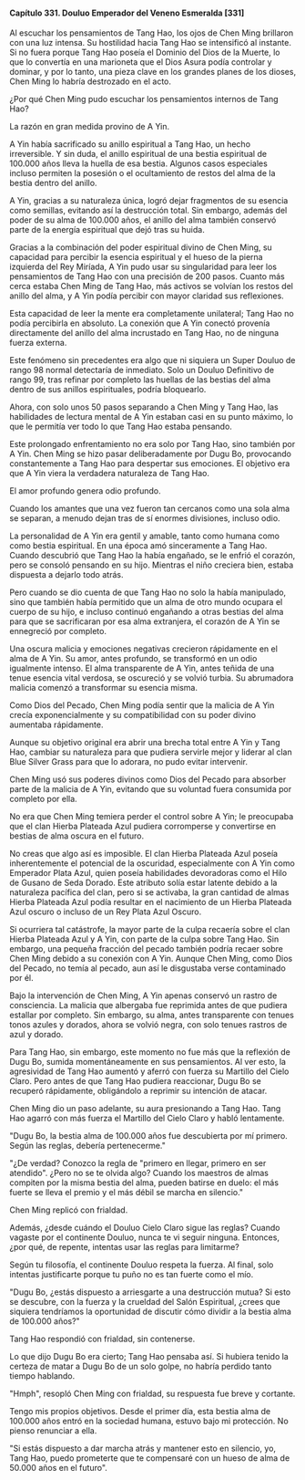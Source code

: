 
#### Capítulo 331. Douluo Emperador del Veneno Esmeralda [331]


Al escuchar los pensamientos de Tang Hao, los ojos de Chen Ming brillaron con una luz intensa. Su hostilidad hacia Tang Hao se intensificó al instante. Si no fuera porque Tang Hao poseía el Dominio del Dios de la Muerte, lo que lo convertía en una marioneta que el Dios Asura podía controlar y dominar, y por lo tanto, una pieza clave en los grandes planes de los dioses, Chen Ming lo habría destrozado en el acto.

¿Por qué Chen Ming pudo escuchar los pensamientos internos de Tang Hao?

La razón en gran medida provino de A Yin.

A Yin había sacrificado su anillo espiritual a Tang Hao, un hecho irreversible. Y sin duda, el anillo espiritual de una bestia espiritual de 100.000 años lleva la huella de esa bestia. Algunos casos especiales incluso permiten la posesión o el ocultamiento de restos del alma de la bestia dentro del anillo.

A Yin, gracias a su naturaleza única, logró dejar fragmentos de su esencia como semillas, evitando así la destrucción total. Sin embargo, además del poder de su alma de 100.000 años, el anillo del alma también conservó parte de la energía espiritual que dejó tras su huida.

Gracias a la combinación del poder espiritual divino de Chen Ming, su capacidad para percibir la esencia espiritual y el hueso de la pierna izquierda del Rey Miríada, A Yin pudo usar su singularidad para leer los pensamientos de Tang Hao con una precisión de 200 pasos. Cuanto más cerca estaba Chen Ming de Tang Hao, más activos se volvían los restos del anillo del alma, y A Yin podía percibir con mayor claridad sus reflexiones.

Esta capacidad de leer la mente era completamente unilateral; Tang Hao no podía percibirla en absoluto. La conexión que A Yin conectó provenía directamente del anillo del alma incrustado en Tang Hao, no de ninguna fuerza externa.

Este fenómeno sin precedentes era algo que ni siquiera un Super Douluo de rango 98 normal detectaría de inmediato. Solo un Douluo Definitivo de rango 99, tras refinar por completo las huellas de las bestias del alma dentro de sus anillos espirituales, podría bloquearlo.

Ahora, con solo unos 50 pasos separando a Chen Ming y Tang Hao, las habilidades de lectura mental de A Yin estaban casi en su punto máximo, lo que le permitía ver todo lo que Tang Hao estaba pensando.

Este prolongado enfrentamiento no era solo por Tang Hao, sino también por A Yin. Chen Ming se hizo pasar deliberadamente por Dugu Bo, provocando constantemente a Tang Hao para despertar sus emociones. El objetivo era que A Yin viera la verdadera naturaleza de Tang Hao.

El amor profundo genera odio profundo.

Cuando los amantes que una vez fueron tan cercanos como una sola alma se separan, a menudo dejan tras de sí enormes divisiones, incluso odio.

La personalidad de A Yin era gentil y amable, tanto como humana como como bestia espiritual. En una época amó sinceramente a Tang Hao. Cuando descubrió que Tang Hao la había engañado, se le enfrió el corazón, pero se consoló pensando en su hijo. Mientras el niño creciera bien, estaba dispuesta a dejarlo todo atrás.

Pero cuando se dio cuenta de que Tang Hao no solo la había manipulado, sino que también había permitido que un alma de otro mundo ocupara el cuerpo de su hijo, e incluso continuó engañando a otras bestias del alma para que se sacrificaran por esa alma extranjera, el corazón de A Yin se ennegreció por completo.

Una oscura malicia y emociones negativas crecieron rápidamente en el alma de A Yin. Su amor, antes profundo, se transformó en un odio igualmente intenso. El alma transparente de A Yin, antes teñida de una tenue esencia vital verdosa, se oscureció y se volvió turbia. Su abrumadora malicia comenzó a transformar su esencia misma.

Como Dios del Pecado, Chen Ming podía sentir que la malicia de A Yin crecía exponencialmente y su compatibilidad con su poder divino aumentaba rápidamente.

Aunque su objetivo original era abrir una brecha total entre A Yin y Tang Hao, cambiar su naturaleza para que pudiera servirle mejor y liderar al clan Blue Silver Grass para que lo adorara, no pudo evitar intervenir.

Chen Ming usó sus poderes divinos como Dios del Pecado para absorber parte de la malicia de A Yin, evitando que su voluntad fuera consumida por completo por ella.

No era que Chen Ming temiera perder el control sobre A Yin; le preocupaba que el clan Hierba Plateada Azul pudiera corromperse y convertirse en bestias de alma oscura en el futuro.

No creas que algo así es imposible. El clan Hierba Plateada Azul poseía inherentemente el potencial de la oscuridad, especialmente con A Yin como Emperador Plata Azul, quien poseía habilidades devoradoras como el Hilo de Gusano de Seda Dorado. Este atributo solía estar latente debido a la naturaleza pacífica del clan, pero si se activaba, la gran cantidad de almas Hierba Plateada Azul podía resultar en el nacimiento de un Hierba Plateada Azul oscuro o incluso de un Rey Plata Azul Oscuro.

Si ocurriera tal catástrofe, la mayor parte de la culpa recaería sobre el clan Hierba Plateada Azul y A Yin, con parte de la culpa sobre Tang Hao. Sin embargo, una pequeña fracción del pecado también podría recaer sobre Chen Ming debido a su conexión con A Yin. Aunque Chen Ming, como Dios del Pecado, no temía al pecado, aun así le disgustaba verse contaminado por él.

Bajo la intervención de Chen Ming, A Yin apenas conservó un rastro de consciencia. La malicia que albergaba fue reprimida antes de que pudiera estallar por completo. Sin embargo, su alma, antes transparente con tenues tonos azules y dorados, ahora se volvió negra, con solo tenues rastros de azul y dorado.

Para Tang Hao, sin embargo, este momento no fue más que la reflexión de Dugu Bo, sumida momentáneamente en sus pensamientos. Al ver esto, la agresividad de Tang Hao aumentó y aferró con fuerza su Martillo del Cielo Claro. Pero antes de que Tang Hao pudiera reaccionar, Dugu Bo se recuperó rápidamente, obligándolo a reprimir su intención de atacar.

Chen Ming dio un paso adelante, su aura presionando a Tang Hao. Tang Hao agarró con más fuerza el Martillo del Cielo Claro y habló lentamente.

"Dugu Bo, la bestia alma de 100.000 años fue descubierta por mí primero. Según las reglas, debería pertenecerme."

"¿De verdad? Conozco la regla de "primero en llegar, primero en ser atendido". ¿Pero no se te olvida algo? Cuando los maestros de almas compiten por la misma bestia del alma, pueden batirse en duelo: el más fuerte se lleva el premio y el más débil se marcha en silencio."

Chen Ming replicó con frialdad.

Además, ¿desde cuándo el Douluo Cielo Claro sigue las reglas? Cuando vagaste por el continente Douluo, nunca te vi seguir ninguna. Entonces, ¿por qué, de repente, intentas usar las reglas para limitarme?

Según tu filosofía, el continente Douluo respeta la fuerza. Al final, solo intentas justificarte porque tu puño no es tan fuerte como el mío.

"Dugu Bo, ¿estás dispuesto a arriesgarte a una destrucción mutua? Si esto se descubre, con la fuerza y la crueldad del Salón Espiritual, ¿crees que siquiera tendríamos la oportunidad de discutir cómo dividir a la bestia alma de 100.000 años?"

Tang Hao respondió con frialdad, sin contenerse.

Lo que dijo Dugu Bo era cierto; Tang Hao pensaba así. Si hubiera tenido la certeza de matar a Dugu Bo de un solo golpe, no habría perdido tanto tiempo hablando.

"Hmph", resopló Chen Ming con frialdad, su respuesta fue breve y cortante.

Tengo mis propios objetivos. Desde el primer día, esta bestia alma de 100.000 años entró en la sociedad humana, estuvo bajo mi protección. No pienso renunciar a ella.

"Si estás dispuesto a dar marcha atrás y mantener esto en silencio, yo, Tang Hao, puedo prometerte que te compensaré con un hueso de alma de 50.000 años en el futuro".